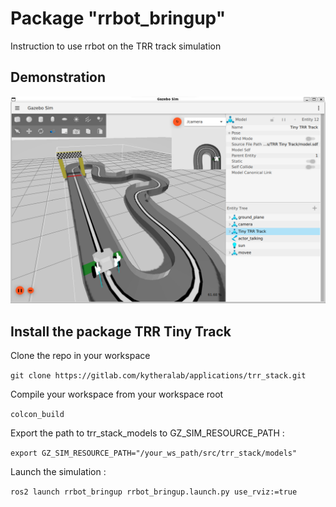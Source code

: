 # Package "rrbot_bringup"

Instruction to use rrbot on the TRR track simulation

## Demonstration

![Demo of RViz](media/racetrack.png)

## Install the package TRR Tiny Track

Clone the repo in your workspace 

`git clone https://gitlab.com/kytheralab/applications/trr_stack.git`

Compile your workspace from your workspace root

`colcon_build`

Export the path to trr_stack_models to GZ_SIM_RESOURCE_PATH :

`export GZ_SIM_RESOURCE_PATH="/your_ws_path/src/trr_stack/models"`

Launch the simulation :

`ros2 launch rrbot_bringup rrbot_bringup.launch.py use_rviz:=true`